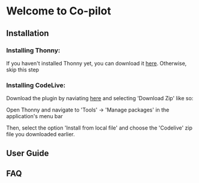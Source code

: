 # Welcome to Co-pilot

## Installation
### Installing Thonny:
If you haven't installed Thonny yet, you can download it [here](https://thonny.org). 
Otherwise, skip this step
### Installing CodeLive:
Download the plugin by naviating [here](https://github.com/codelive-project/codelive) and selecting 'Download Zip' like so:

Open Thonny and navigate to 'Tools' -> 'Manage packages' in the application's menu bar

Then, select the option 'Install from local file' and choose the 'Codelive' zip file you downloaded earlier.

## User Guide

## FAQ
